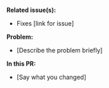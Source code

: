 **Related issue(s):**
* Fixes [link for issue]

**Problem:**
* [Describe the problem briefly]

**In this PR:**
* [Say what you changed]
